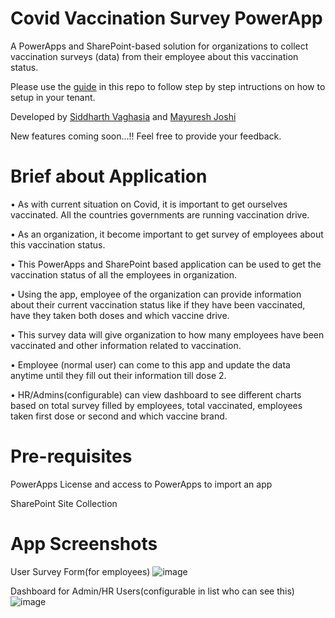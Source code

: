 # Covid Vaccination Survey PowerApp

A PowerApps and SharePoint-based solution for organizations to collect vaccination surveys (data) from their employee about this vaccination status. 

Please use the [guide](https://github.com/siddharth-vaghasia/covidsurveypowerapp/blob/main/Covid19VaccinationSurvey%20Setup%20Guide.docx) in this repo to follow step by step intructions on how to setup in your tenant.

Developed by [Siddharth Vaghasia](https://www.linkedin.com/in/siddharthvaghasia/) and [Mayuresh Joshi](https://www.linkedin.com/in/mayure5h/)

New features coming soon...!! Feel free to provide your feedback.

# Brief about Application

•	As with current situation on Covid, it is important to get ourselves vaccinated. All the countries governments are running vaccination drive. 

•	As an organization, it become important to get survey of employees about this vaccination status. 

•	This PowerApps and SharePoint based application can be used to get the vaccination status of all the employees in organization. 

•	Using the app, employee of the organization can provide information about their current vaccination status like if they have been vaccinated, have they taken both doses and which vaccine drive. 

•	This survey data will give organization to how many employees have been vaccinated and other information related to vaccination.

•	Employee (normal user) can come to this app and update the data anytime until they fill out their information till dose 2. 

•	HR/Admins(configurable) can view dashboard to see different charts based on total survey filled by employees, total vaccinated, employees taken first dose or second and which vaccine brand.

# Pre-requisites

PowerApps License and access to PowerApps to import an app

SharePoint Site Collection

# App Screenshots
User Survey Form(for employees)
![image](https://user-images.githubusercontent.com/9557557/118375915-6e23ac00-b5e2-11eb-88e7-e66974cbaac2.png)

Dashboard for Admin/HR Users(configurable in list who can see this)
![image](https://user-images.githubusercontent.com/9557557/118375929-8b587a80-b5e2-11eb-99ec-2097b30e5af1.png)

